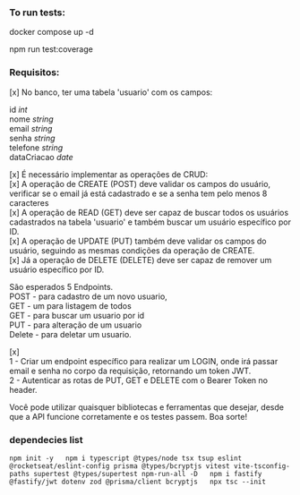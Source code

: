 ### To run tests:

docker compose up -d

npm run test:coverage

### Requisitos:

[x] No banco, ter uma tabela 'usuario' com os campos:

id _int_  
nome _string_  
email _string_  
senha _string_  
telefone _string_  
dataCriacao _date_

[x] É necessário implementar as operações de CRUD:  
[x] A operação de CREATE (POST) deve validar os campos do usuário, verificar se o email já está cadastrado e se a senha tem pelo menos 8 caracteres  
[x] A operação de READ (GET) deve ser capaz de buscar todos os usuários cadastrados na tabela 'usuario' e também buscar um usuário específico por ID.  
[x] A operação de UPDATE (PUT) também deve validar os campos do usuário, seguindo as mesmas condições da operação de CREATE.  
[x] Já a operação de DELETE (DELETE) deve ser capaz de remover um usuário específico por ID.

São esperados 5 Endpoints.  
POST - para cadastro de um novo usuario,  
GET - um para listagem de todos  
GET - para buscar um usuario por id  
PUT - para alteração de um usuario  
Delete - para deletar um usuario.

[x]  
1 - Criar um endpoint específico para realizar um LOGIN, onde irá passar email e senha no corpo da requisição, retornando um token JWT.  
2 - Autenticar as rotas de PUT, GET e DELETE com o Bearer Token no header.

Você pode utilizar quaisquer bibliotecas e ferramentas que desejar, desde que a API funcione corretamente e os testes passem. Boa sorte!

### dependecies list

`npm init -y  
npm i typescript @types/node tsx tsup eslint @rocketseat/eslint-config prisma @types/bcryptjs vitest vite-tsconfig-paths supertest @types/supertest npm-run-all -D  
npm i fastify @fastify/jwt dotenv zod @prisma/client bcryptjs  
npx tsc --init`
